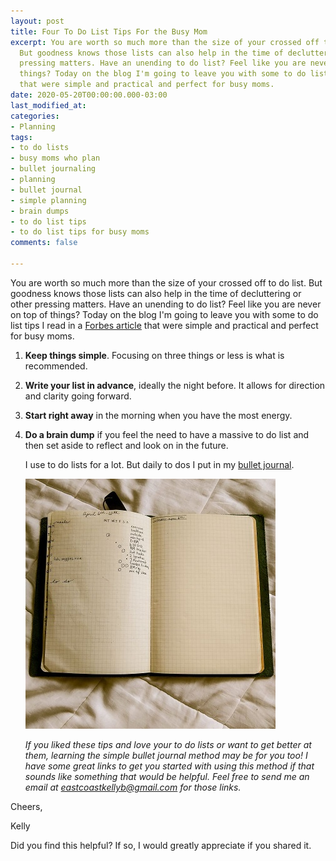 ```yaml
---
layout: post
title: Four To Do List Tips For the Busy Mom
excerpt: You are worth so much more than the size of your crossed off to do list.
  But goodness knows those lists can also help in the time of decluttering or other
  pressing matters. Have an unending to do list? Feel like you are never on top of
  things? Today on the blog I'm going to leave you with some to do list tips I read
  that were simple and practical and perfect for busy moms.
date: 2020-05-20T00:00:00.000-03:00
last_modified_at: 
categories:
- Planning
tags:
- to do lists
- busy moms who plan
- bullet journaling
- planning
- bullet journal
- simple planning
- brain dumps
- to do list tips
- to do list tips for busy moms
comments: false

---
```

You are worth so much more than the size of your crossed off to do list. But goodness knows those lists can also help in the time of decluttering or other pressing matters. Have an unending to do list? Feel like you are never on top of things? Today on the blog I'm going to leave you with some to do list tips I read in a [Forbes article](https://www.forbes.com/sites/vanessaloder/2014/06/02/five-best-to-do-list-tips/#3e25cede651b) that were simple and practical and perfect for busy moms.

1. **Keep things simple**. Focusing on three things or less is what is recommended. 
2. **Write your list in advance**, ideally the night before. It allows for direction and clarity going forward. 
3. **Start right away** in the morning when you have the most energy. 
4. **Do a brain dump** if you feel the need to have a massive to do list and then set aside to reflect and look on in the future.   
      
    I use to do lists for a lot. But daily to dos I put in my [bullet journal](http://www.bulletjournal.com/).

   ![A picture of my daily planner bullet journal](/assets/img/bulletjournal.jpg "bulletjournal")  
    

   _If you liked these tips and love your to do lists or want to get better at them, learning the simple bullet journal method may be for you too! I have some great links to get you started with using this method if that sounds like something that would be helpful. Feel free to send me an email at eastcoastkellyb@gmail.com for those links._

Cheers,

Kelly

Did you find this helpful? If so, I would greatly appreciate if you shared it.